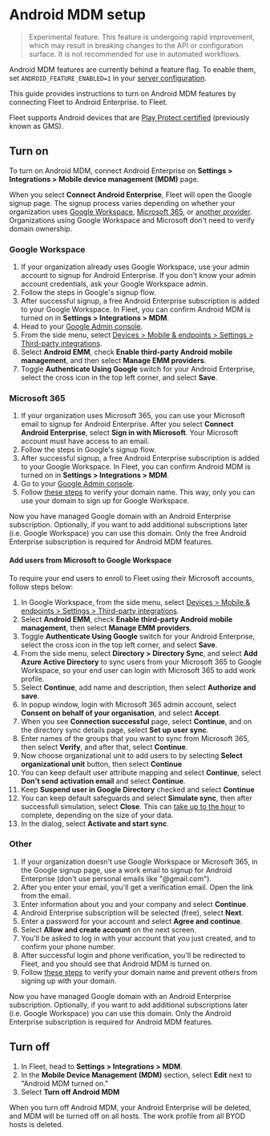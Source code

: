 # Android MDM setup

> Experimental feature. This feature is undergoing rapid improvement, which may result in breaking changes to the API or configuration surface. It is not recommended for use in automated workflows.

Android MDM features are currently behind a feature flag. To enable them, set `ANDROID_FEATURE_ENABLED=1` in your [server configuration](https://fleetdm.com/docs/configuration/fleet-server-configuration).

This guide provides instructions to turn on Android MDM features by connecting Fleet to Android Enterprise.
to Fleet.

Fleet supports Android devices that are [Play Protect certified](https://support.google.com/googleplay/answer/7165974?hl=en) (previously known as GMS).

## Turn on

To turn on Android MDM, connect Android Enterprise on **Settings > Integrations > Mobile device management (MDM)** page.

When you select **Connect Android Enterprise**, Fleet will open the Google signup page. The signup process varies depending on whether your organization uses [Google Workspace](#google-workspace), [Microsoft 365](#microsoft-365), or [another provider](#other). Organizations using Google Workspace and Microsoft don't need to verify domain ownership.

### Google Workspace

1. If your organization already uses Google Workspace, use your admin account to signup for Android Enterprise. If you don't know your admin account credentials, ask your Google Workspace admin.
2. Follow the steps in Google's signup flow.
3. After successful signup, a free Android Enterprise subscription is added to your Google Workspace. In Fleet, you can confirm Android MDM is turned on in **Settings > Integrations > MDM**.
4. Head to your [Google Admin console](https://admin.google.com).
5. From the side menu, select [Devices > Mobile & endpoints > Settings > Third-party integrations](https://admin.google.com/ac/devices/settings/thirdparty).
6. Select **Android EMM**, check **Enable third-party Android mobile management**, and then select **Manage EMM providers**.
7. Toggle **Authenticate Using Google** switch for your Android Enterprise, select the cross icon in the top left corner, and select **Save**.

### Microsoft 365

1. If your organization uses Microsoft 365, you can use your Microsoft email to signup for Android Enterprise. After you select **Connect Android Enterprise**, select **Sign in with Microsoft**. Your Microsoft account must have access to an email.
2. Follow the steps in Google's signup flow.
3. After successful signup, a free Android Enterprise subscription is added to your Google Workspace. In Fleet, you can confirm Android MDM is turned on in **Settings > Integrations > MDM**.
4. Go to your [Google Admin console](https://admin.google.com).
5. Follow [these steps](https://support.google.com/a/answer/60216?hl=en) to verify your domain name. This way, only you can use your domain to sign up for Google Workspace.

Now you have managed Google domain with an Android Enterprise subscription. Optionally, if you want to add additional subscriptions later (i.e. Google Workspace) you can use this domain. Only the free Android Enterprise subscription is required for Android MDM features.

#### Add users from Microsoft to Google Workspace

To require your end users to enroll to Fleet using their Microsoft accounts, follow steps below:

1. In Google Workspace, from the side menu, select [Devices > Mobile & endpoints > Settings > Third-party integrations](https://admin.google.com/ac/devices/settings/thirdparty).
2. Select **Android EMM**, check **Enable third-party Android mobile management**, then select **Manage EMM providers**.
3. Toggle **Authenticate Using Google** switch for your Android Enterprise, select the cross icon in the top left corner, and select **Save**.
4. From the side menu, select **Directory > Directory Sync**, and select **Add Azure Active Directory** to sync users from your Microsoft 365 to Google Workspace, so your end user can login with Microsoft 365 to add work profile.
5. Select **Continue**, add name and description, then select **Authorize and save**.
6. In popup window, login with Microsoft 365 admin account, select **Consent on behalf of your organisation**, and select **Accept**.
7. When you see **Connection successful** page, select **Continue**, and on the directory sync details page, select **Set up user sync**.
8. Enter names of the groups that you want to sync from Microsoft 365, then select **Verify**, and after that, select **Continue**.
9. Now choose organizational unit to add users to by selecting **Select organizational unit** button, then select **Continue**
10. You can keep default user attribute mapping and select **Continue**, select **Don't send activation email** and select **Continue**.
11. Keep **Suspend user in Google Directory** checked and select **Continue**
12. You can keep default safeguards and select **Simulate sync**, then after successfull simulation, select **Close**. This can [take up to the hour](https://support.google.com/a/answer/10344342) to complete, depending on the size of your data.
13. In the dialog, select **Activate and start sync**.

### Other

1. If your organization doesn't use Google Workspace or Microsoft 365, in the Google signup page, use a work email to signup for Android Enterprise (don't use personal emails like "@gmail.com").
2. After you enter your email, you'll get a verification email. Open the link from the email.
3. Enter information about you and your company and select **Continue**.
4. Android Enterprise subscription will be selected (free), select **Next**.
5. Enter a password for your account and select **Agree and continue**.
6. Select **Allow and create account** on the next screen.
8. You'll be asked to log in with your account that you just created, and to confirm your phone number.
9. After successful login and phone verification, you'll be redirected to Fleet, and you should see that Android MDM is turned on.
10. Follow [these steps](https://support.google.com/a/answer/60216?hl=en) to verify your domain name and prevent others from signing up with your domain.

Now you have managed Google domain with an Android Enterprise subscription. Optionally, if you want to add additional subscriptions later (i.e. Google Workspace) you can use this domain. Only the Android Enterprise subscription is required for Android MDM features.

## Turn off

1. In Fleet, head to **Settings > Integrations > MDM**.
2. In the **Mobile Device Management (MDM)** section, select **Edit** next to "Android MDM turned on."
3. Select **Turn off Android MDM**

When you turn off Android MDM, your Android Enterprise will be deleted, and MDM will be turned off
on all hosts. The work profile from all BYOD hosts is deleted.


<meta name="articleTitle" value="Android MDM setup">
<meta name="authorFullName" value="Marko Lisica">
<meta name="authorGitHubUsername" value="marko-lisica">
<meta name="category" value="guides">
<meta name="publishedOn" value="2025-04-05">
<meta name="description" value="Learn how to turn on Android MDM in Fleet.">
